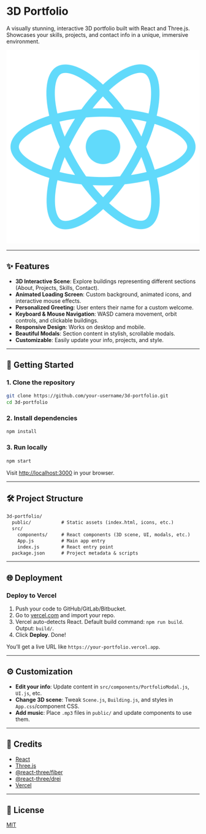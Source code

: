 # 3D Portfolio

A visually stunning, interactive 3D portfolio built with React and Three.js. Showcases your skills, projects, and contact info in a unique, immersive environment.

![screenshot](public/logo512.png)

---

## ✨ Features
- **3D Interactive Scene**: Explore buildings representing different sections (About, Projects, Skills, Contact).
- **Animated Loading Screen**: Custom background, animated icons, and interactive mouse effects.
- **Personalized Greeting**: User enters their name for a custom welcome.
- **Keyboard & Mouse Navigation**: WASD camera movement, orbit controls, and clickable buildings.
- **Responsive Design**: Works on desktop and mobile.
- **Beautiful Modals**: Section content in stylish, scrollable modals.
- **Customizable**: Easily update your info, projects, and style.

---

## 🚀 Getting Started

### 1. **Clone the repository**
```bash
git clone https://github.com/your-username/3d-portfolio.git
cd 3d-portfolio
```

### 2. **Install dependencies**
```bash
npm install
```

### 3. **Run locally**
```bash
npm start
```
Visit [http://localhost:3000](http://localhost:3000) in your browser.

---

## 🛠️ Project Structure
```
3d-portfolio/
  public/           # Static assets (index.html, icons, etc.)
  src/
    components/     # React components (3D scene, UI, modals, etc.)
    App.js          # Main app entry
    index.js        # React entry point
  package.json      # Project metadata & scripts
```

---

## 🌐 Deployment

### **Deploy to Vercel**
1. Push your code to GitHub/GitLab/Bitbucket.
2. Go to [vercel.com](https://vercel.com/) and import your repo.
3. Vercel auto-detects React. Default build command: `npm run build`. Output: `build/`.
4. Click **Deploy**. Done!

You’ll get a live URL like `https://your-portfolio.vercel.app`.

---

## ⚙️ Customization
- **Edit your info**: Update content in `src/components/PortfolioModal.js`, `UI.js`, etc.
- **Change 3D scene**: Tweak `Scene.js`, `Building.js`, and styles in `App.css`/component CSS.
- **Add music**: Place `.mp3` files in `public/` and update components to use them.

---

## 🙏 Credits
- [React](https://reactjs.org/)
- [Three.js](https://threejs.org/)
- [@react-three/fiber](https://docs.pmnd.rs/react-three-fiber/getting-started/introduction)
- [@react-three/drei](https://docs.pmnd.rs/drei/introduction)
- [Vercel](https://vercel.com/)

---

## 📄 License
[MIT](LICENSE)
